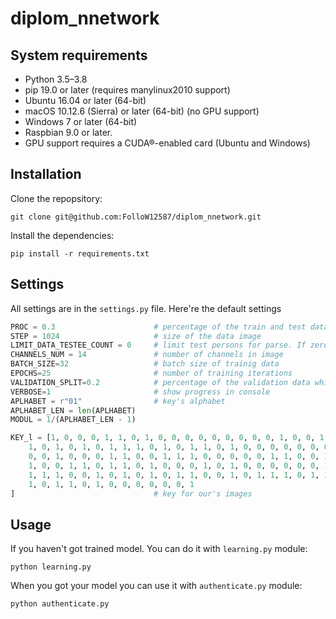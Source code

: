 # diplom_nnetwork

## System requirements

* Python 3.5–3.8
* pip 19.0 or later (requires manylinux2010 support)
* Ubuntu 16.04 or later (64-bit)
* macOS 10.12.6 (Sierra) or later (64-bit) (no GPU support)
* Windows 7 or later (64-bit)
* Raspbian 9.0 or later.
* GPU support requires a CUDA®-enabled card (Ubuntu and Windows)

## Installation

Clone the repopsitory:

    git clone git@github.com:FolloW12587/diplom_nnetwork.git

Install the dependencies:

    pip install -r requirements.txt

## Settings

All settings are in the `settings.py` file. Here're the default settings
```python
PROC = 0.3                      # percentage of the train and test data split
STEP = 1024                     # size of the data image
LIMIT_DATA_TESTEE_COUNT = 0     # limit test persons for parse. If zero there is no limit.
CHANNELS_NUM = 14               # number of channels in image
BATCH_SIZE=32                   # batch size of trainig data
EPOCHS=25                       # number of training iterations
VALIDATION_SPLIT=0.2            # percentage of the validation data while training
VERBOSE=1                       # show progress in console
APLHABET = r"01"                # key's alphabet
APLHABET_LEN = len(APLHABET)
MODUL = 1/(APLHABET_LEN - 1)

KEY_l = [1, 0, 0, 0, 1, 1, 0, 1, 0, 0, 0, 0, 0, 0, 0, 0, 0, 1, 0, 0, 1, 1, 1, 0, 1, 0, 1, 1, 0, 1, 1, 1, 0, 0, 1, 0, 0, 0, 1, 1, 0, 0, 1, 1, 0, 0, 0,\
    1, 0, 1, 0, 1, 0, 1, 1, 1, 0, 1, 0, 1, 1, 0, 1, 0, 0, 0, 0, 0, 0, 0, 0, 1, 0, 0, 0, 0, 0, 1, 1, 0, 0, 1, 0, 0, 0, 1, 1, 0, 1, 0, 0, 0, 0, 1, 0, 0,\
    0, 0, 1, 0, 0, 0, 1, 1, 0, 0, 1, 1, 1, 0, 0, 0, 0, 0, 1, 1, 0, 0, 1, 0, 1, 1, 1, 1, 1, 0, 1, 1, 0, 0, 1, 1, 1, 1, 0, 0, 1, 1, 0, 1, 1, 0, 0, 1, 1,\
    1, 0, 0, 1, 1, 0, 1, 1, 0, 1, 0, 0, 0, 1, 0, 1, 0, 0, 0, 0, 0, 0, 1, 1, 0, 0, 0, 0, 0, 0, 0, 1, 1, 0, 0, 0, 0, 0, 1, 1, 1, 1, 1, 1, 0, 1, 0, 1, 1,\
    1, 1, 1, 0, 0, 1, 0, 1, 0, 1, 0, 1, 1, 0, 0, 1, 0, 1, 1, 1, 0, 1, 1, 0, 0, 0, 0, 0, 1, 0, 0, 1, 1, 0, 0, 1, 1, 0, 1, 1, 0, 0, 1, 0, 0, 1, 0, 0, 0,\
    1, 0, 1, 1, 0, 1, 0, 0, 0, 0, 0, 0, 1
]                               # key for our's images
```

## Usage

If you haven't got trained model. You can do it with `learning.py` module:

    python learning.py

When you got your model you can use it with `authenticate.py` module:

    python authenticate.py